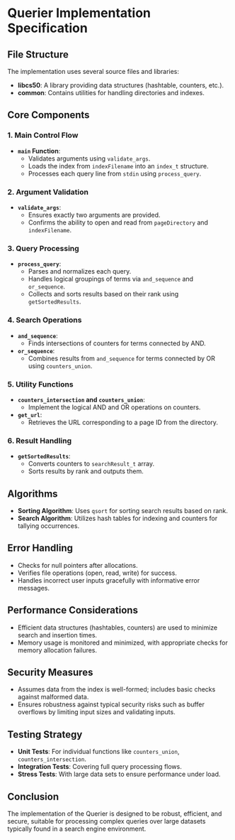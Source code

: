 # Querier Implementation Specification

## File Structure
The implementation uses several source files and libraries:
- **libcs50**: A library providing data structures (hashtable, counters, etc.).
- **common**: Contains utilities for handling directories and indexes.

## Core Components

### 1. **Main Control Flow**
- **`main` Function**:
  - Validates arguments using `validate_args`.
  - Loads the index from `indexFilename` into an `index_t` structure.
  - Processes each query line from `stdin` using `process_query`.

### 2. **Argument Validation**
- **`validate_args`**:
  - Ensures exactly two arguments are provided.
  - Confirms the ability to open and read from `pageDirectory` and `indexFilename`.

### 3. **Query Processing**
- **`process_query`**:
  - Parses and normalizes each query.
  - Handles logical groupings of terms via `and_sequence` and `or_sequence`.
  - Collects and sorts results based on their rank using `getSortedResults`.

### 4. **Search Operations**
- **`and_sequence`**:
  - Finds intersections of counters for terms connected by AND.
- **`or_sequence`**:
  - Combines results from `and_sequence` for terms connected by OR using `counters_union`.

### 5. **Utility Functions**
- **`counters_intersection` and `counters_union`**:
  - Implement the logical AND and OR operations on counters.
- **`get_url`**:
  - Retrieves the URL corresponding to a page ID from the directory.

### 6. **Result Handling**
- **`getSortedResults`**:
  - Converts counters to `searchResult_t` array.
  - Sorts results by rank and outputs them.

## Algorithms
- **Sorting Algorithm**: Uses `qsort` for sorting search results based on rank.
- **Search Algorithm**: Utilizes hash tables for indexing and counters for tallying occurrences.

## Error Handling
- Checks for null pointers after allocations.
- Verifies file operations (open, read, write) for success.
- Handles incorrect user inputs gracefully with informative error messages.

## Performance Considerations
- Efficient data structures (hashtables, counters) are used to minimize search and insertion times.
- Memory usage is monitored and minimized, with appropriate checks for memory allocation failures.

## Security Measures
- Assumes data from the index is well-formed; includes basic checks against malformed data.
- Ensures robustness against typical security risks such as buffer overflows by limiting input sizes and validating inputs.

## Testing Strategy
- **Unit Tests**: For individual functions like `counters_union`, `counters_intersection`.
- **Integration Tests**: Covering full query processing flows.
- **Stress Tests**: With large data sets to ensure performance under load.

## Conclusion
The implementation of the Querier is designed to be robust, efficient, and secure, suitable for processing complex queries over large datasets typically found in a search engine environment.
